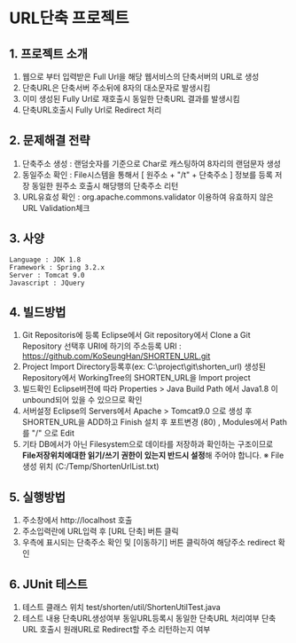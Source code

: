# URL단축 프로젝트

## 1. 프로젝트 소개
 1) 웹으로 부터 입력받은 Full Url을 해당 웹서비스의 단축서버의 URL로 생성
 2) 단축URL은 단축서버 주소뒤에 8자의 대소문자로 발생시킴
 3) 이미 생성된 Fully Url로 재호출시 동일한 단축URL 결과를 발생시킴
 4) 단축URL호출시 Fully Url로 Redirect 처리

## 2. 문제해결 전략
 1) 단축주소 생성 : 랜덤숫자를 기준으로 Char로 캐스팅하여 8자리의 랜덤문자 생성
 2) 동일주소 확인 : File시스템을 통해서 [ 원주소 + "/t" + 단축주소 ] 정보를 등록 저장 동일한 원주소 호출시 해당행의 단축주소 리턴
 3) URL유효성 확인 : org.apache.commons.validator 이용하여 유효하지 않은 URL Validation체크

## 3. 사양
    Language : JDK 1.8
    Framework : Spring 3.2.x
    Server : Tomcat 9.0
    Javascript : JQuery

## 4. 빌드방법
 1) Git Repositoris에 등록
    Eclipse에서 Git repository에서 Clone a Git Repository 선택후 URI에 하기의 주소등록 URI : https://github.com/KoSeungHan/SHORTEN_URL.git
 2) Project Import
     Directory등록후(ex: C:\project\git\shorten_url) 생성된 Repository에서 WorkingTree의 SHORTEN_URL을 Import project    
 3) 빌드확인
     Eclipse버전에 따라 Properties > Java Build Path 에서 Java1.8 이 unbound되어 있을 수 있으므로 확인
 4) 서버설정
     Eclipse의 Servers에서 Apache > Tomcat9.0 으로 생성 후 SHORTEN_URL을 ADD하고 Finish 설치 후 포트변경 (80) , Modules에서 Path를 "/" 으로 Edit
 5) 기타
     DB에서가 아닌 Filesystem으로 데이타를 저장하과 확인하는 구조이므로 **File저장위치에대한 읽기/쓰기 권한이 있는지 반드시 설정**해 주어야 합니다. ※ File생성 위치 (C:/Temp/ShortenUrlList.txt)

## 5. 실행방법
 1) 주소창에서 http://localhost 호출
 2) 주소입력란에 URL입력 후 [URL 단축] 버튼 클릭
 3) 우측에 표시되는 단축주소 확인 및 [이동하기] 버튼 클릭하여 해당주소 redirect 확인

## 6. JUnit 테스트
 1) 테스트 클래스 위치
    test/shorten/util/ShortenUtilTest.java
 2) 테스트 내용
     단축URL생성여부
     동일URL등록시 동일한 단축URL 처리여부
     단축URL 호출시 원래URL로 Redirect할 주소 리턴하는지 여부
